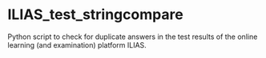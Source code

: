 # ILIAS_test_stringcompare
Python script to check for duplicate answers in the test results of the online learning (and examination) platform ILIAS.
